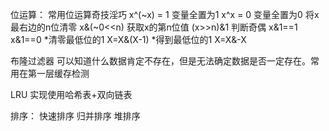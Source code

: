 位运算：
常用位运算奇技淫巧
x^(~x) = 1 变量全置为1
x^x = 0 变量全置为0
将x最右边的n位清零 x&(~0<<n)
获取x的第n位值 (x>>n)&1
判断奇偶 x&1==1 x&1==0
*清零最低位的1 X=X&(X-1)
*得到最低位的1 X=X&-X

布隆过滤器
可以知道什么数据肯定不存在，但是无法确定数据是否一定存在。常用在第一层缓存检测

LRU
实现使用哈希表+双向链表

排序：
快速排序
归并排序
堆排序